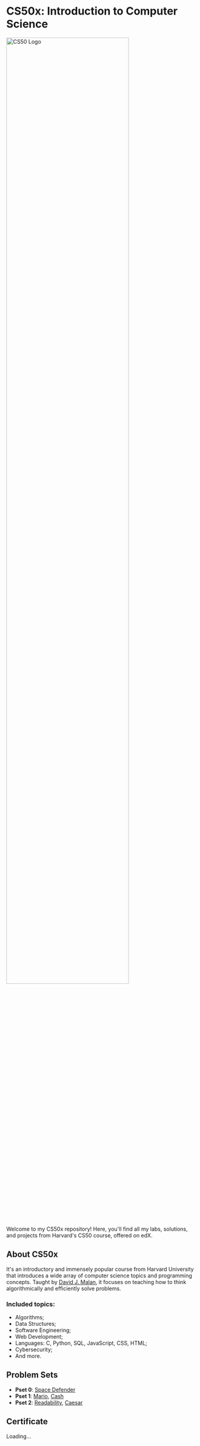 <div>
    <h1> CS50x: Introduction to Computer Science </h1>
    <img src="https://miro.medium.com/v2/resize:fit:700/1*IYCifTCCR2ah-79u94Z3wg.png" alt="CS50 Logo" width=80%>
</div>

Welcome to my CS50x repository! Here, you'll find all my labs, solutions, and projects from Harvard's CS50 course, offered on edX.

## About CS50x

It's an introductory and immensely popular course from Harvard University that introduces a wide array of computer science topics and programming concepts. Taught by [David J. Malan](https://pll.harvard.edu/instructor/david-j-malan), it focuses on teaching how to think algorithmically and efficiently solve problems.

### Included topics:
- Algorithms;
- Data Structures;
- Software Engineering;
- Web Development;
- Languages: C, Python, SQL, JavaScript, CSS, HTML;
- Cybersecurity;
- And more.


## Problem Sets

- **Pset 0**:  [Space Defender](https://scratch.mit.edu/projects/940918648/)
- **Pset 1**: [Mario](https://github.com/guilhermesvm/CS50x/blob/main/Week%201%20-%20C/pset1/mario-less.c), [Cash](https://github.com/guilhermesvm/CS50x/blob/main/Week%201%20-%20C/pset1/cash.c)
- **Pset 2**: [Readability](https://github.com/guilhermesvm/CS50x/blob/main/week2-arrays/pset2/readability.c), [Caesar](https://github.com/guilhermesvm/CS50x/blob/main/week2-arrays/pset2/caesar.c)



## Certificate
Loading...

